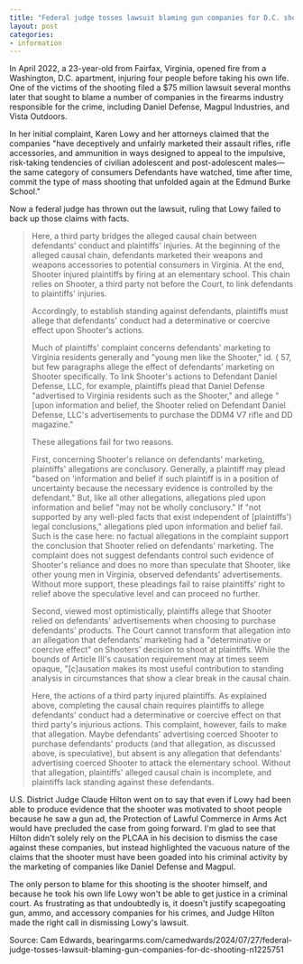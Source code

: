 ```yaml
---
title: "Federal judge tosses lawsuit blaming gun companies for D.C. shooting"
layout: post
categories:
- information
---
```


In April 2022, a 23-year-old from Fairfax, Virginia, opened fire from a Washington, D.C. apartment, injuring four people before taking his own life. One of the victims of the shooting filed a $75 million lawsuit several months later that sought to blame a number of companies in the firearms industry responsible for the crime, including Daniel Defense, Magpul Industries, and Vista Outdoors.

In her initial complaint, Karen Lowy and her attorneys claimed that the companies "have deceptively and unfairly marketed their assault rifles, rifle accessories, and ammunition in ways designed to appeal to the impulsive, risk-taking tendencies of civilian adolescent and post-adolescent males—the same category of consumers Defendants have watched, time after time, commit the type of mass shooting that unfolded again at the Edmund Burke School."

Now a federal judge has thrown out the lawsuit, ruling that Lowy failed to back up those claims with facts.

> Here, a third party bridges the alleged causal chain between defendants' conduct and plaintiffs' injuries. At the beginning of the alleged causal chain, defendants marketed their weapons and weapons accessories to potential consumers in Virginia. At the end, Shooter injured plaintiffs by firing at an elementary school. This chain relies on Shooter, a third party not before the Court, to link defendants to plaintiffs' injuries.
>
> Accordingly, to establish standing against defendants, plaintiffs must allege that defendants' conduct had a determinative or coercive effect upon Shooter's actions.
>
> Much of plaintiffs' complaint concerns defendants' marketing to Virginia residents generally and "young men like the Shooter," id. { 57, but few paragraphs allege the effect of defendants' marketing on Shooter specifically. To link Shooter's actions to Defendant Daniel Defense, LLC, for example, plaintiffs plead that Daniel Defense "advertised to Virginia residents such as the Shooter,"  and allege "[upon information and belief, the Shooter relied on Defendant Daniel Defense, LLC's advertisements to purchase the DDM4 V7 rifle and DD magazine."
>
> These allegations fail for two reasons.
>
> First, concerning Shooter's reliance on defendants' marketing, plaintiffs' allegations are conclusory. Generally, a plaintiff may plead "based on 'information and belief if such plaintiff is in a position of uncertainty because the necessary evidence is controlled by the defendant." But, like all other allegations, allegations pled upon information and belief "may not be wholly conclusory." If "not supported by any well-pled facts that exist independent of [plaintiffs') legal conclusions," allegations pled upon information and belief fail. Such is the case here: no factual allegations in the complaint support the conclusion that Shooter relied on defendants' marketing. The complaint does not suggest defendants control such evidence of Shooter's reliance and does no more than speculate that Shooter, like other young men in Virginia, observed defendants' advertisements. Without more support, these pleadings fail to raise plaintiffs' right to relief above the speculative level and can proceed no further.
>
> Second, viewed most optimistically, plaintiffs allege that Shooter relied on defendants' advertisements when choosing to purchase defendants' products. The Court cannot transform that allegation into an allegation that defendants' marketing had a "determinative or coercive effect" on Shooters' decision to shoot at plaintiffs. While the bounds of Article III's causation requirement may at times seem opaque, "[c]ausation makes its most useful contribution to standing analysis in circumstances that show a clear break in the causal chain.
>
> Here, the actions of a third party injured plaintiffs. As explained above, completing the causal chain requires plaintiffs to allege defendants' conduct had a determinative or coercive effect on that third party's injurious actions. This complaint, however, fails to make that allegation. Maybe defendants' advertising coerced Shooter to purchase defendants' products (and that allegation, as discussed above, is speculative), but absent is any allegation that defendants' advertising coerced Shooter to attack the elementary school. Without that allegation, plaintiffs' alleged causal chain is incomplete, and plaintiffs lack standing against these defendants.

U.S. District Judge Claude Hilton went on to say that even if Lowy had been able to produce evidence that the shooter was motivated to shoot people because he saw a gun ad, the Protection of Lawful Commerce in Arms Act would have precluded the case from going forward. I'm glad to see that Hilton didn't solely rely on the PLCAA in his decision to dismiss the case against these companies, but instead highlighted the vacuous nature of the claims that the shooter must have been goaded into his criminal activity by the marketing of companies like Daniel Defense and Magpul.

The only person to blame for this shooting is the shooter himself, and because he took his own life Lowy won't be able to get justice in a criminal court. As frustrating as that undoubtedly is, it doesn't justify scapegoating gun, ammo, and accessory companies for his crimes, and Judge Hilton made the right call in dismissing Lowy's lawsuit.

Source: Cam Edwards, bearingarms.com/camedwards/2024/07/27/federal-judge-tosses-lawsuit-blaming-gun-companies-for-dc-shooting-n1225751
